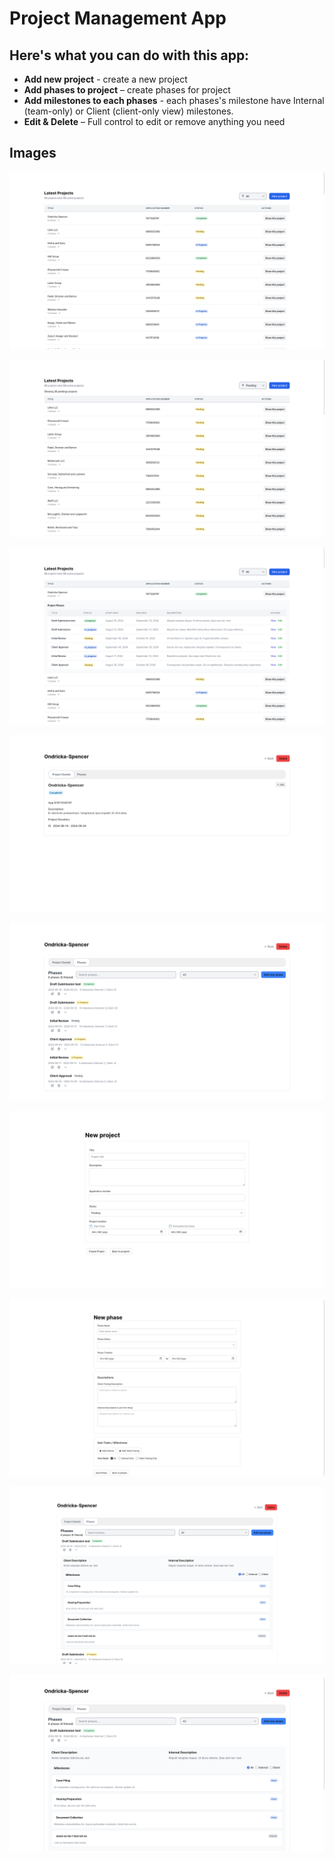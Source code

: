 # Project Management App

## Here's what you can do with this app:

- **Add new project** - create a new project
- **Add phases to project** – create phases for project
- **Add milestones to each phases** - each phases's milestone have Internal (team-only) or Client (client-only view) milestones.
- **Edit & Delete** – Full control to edit or remove anything you need

## Images

![Project Management Screenshot](./app/assets/images/pm-1.png)

![Project Management Screenshot](./app/assets/images/pm-2.png)

![Project Management Screenshot](./app/assets/images/pm-3.png)

![Project Management Screenshot](./app/assets/images/pm-4.png)

![Project Management Screenshot](./app/assets/images/pm-5.png)

![Project Management Screenshot](./app/assets/images/pm-6.png)

![Project Management Screenshot](./app/assets/images/pm-7.png)

![Project Management Screenshot](./app/assets/images/pm-8.png)

![Project Management Screenshot](./app/assets/images/pm-9.png)
